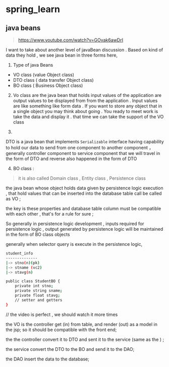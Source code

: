 # spring_learn

## java beans

> https://www.youtube.com/watch?v=GOvak6awDrI

I want to take about another level of javaBean discussion . Based on kind of data they hold , we see java bean in three forms here, 

 1. Type of java Beans

 * VO class (value Object class)
 * DTO class ( data transfer Object class)
 * BO class ( Business Object class)

 2. Vo class are the java bean that holds input values of the application  are output values to be displayed from from the application . Input values are like something like form data . If you want to store any object that in a single object you may think about going . You ready to meet work is take the data and display it . that time we can take the support of the VO class 

3. 

 DTO is a java bean that implements `Serializable` interface having capability to hold our data to send from one component to another component ， generally controller component to service component that  we will travel in the form of DTO and reverse also happened in the form of DTO 

4. BO class : 
> it is also called Domain class , Entity class , Persistence class

the java bean whose object holds data given by persistence logic execution , that hold values that can be inserted into the database table call be called as VO ;

the key is these properties and database table column must be compatible with each other , that's for a rule for sure ;

So generally in persistence logic development , inputs required for persistence logic , output generated by persistence logic will be maintained in the form of BO class objects 

generally when selector query is execute in the persistence logic, 

```bash
student_info
--------------
|-> stno(n)(pk)
|-> stname (vc2)
|-> stavg(n)

public class StudentBO {
    private int stno;
    private string sname;
    private float stavg;
    // setter and getters
}


```

// the video is perfect  , we should watch it more times

the VO is the controller get (in) from table, and render (out) as a model in the jsp; so it should be compatible with the front end;

the the controller convert it to DTO and sent it to the service (same as the ) ;

the service convert the DTO to the BO and send it to the DAO;

the DAO insert the data to the database;

